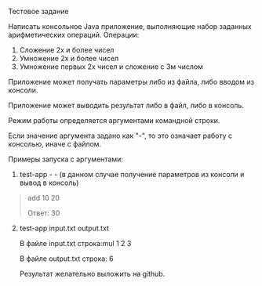 Тестовое задание

Написать консольное Java приложение, выполняющие набор заданных арифметических операций. Операции:

1) Сложение 2х и более чисел
2) Умножение 2х и более чисел
3) Умножение первых 2х чисел и сложение с 3м числом

Приложение может получать параметры либо из файла, либо вводом из консоли.

Приложение может выводить результат либо в файл, либо в консоль.

Режим работы определяется аргументами командной строки.

Если значение аргумента задано как "-", то это означает работу с консолью, иначе с файлом.

Примеры запуска с аргументами:

1) test-app - - <enter>
   (в данном случае получение параметров из консоли и вывод в консоль)

> add 10 20 <enter>
>
> Ответ: 30

2) test-app input.txt output.txt <enter>

   В файле input.txt строка:mul 1 2 3

   В файле output.txt строка: 6

   Результат желательно выложить на github.
